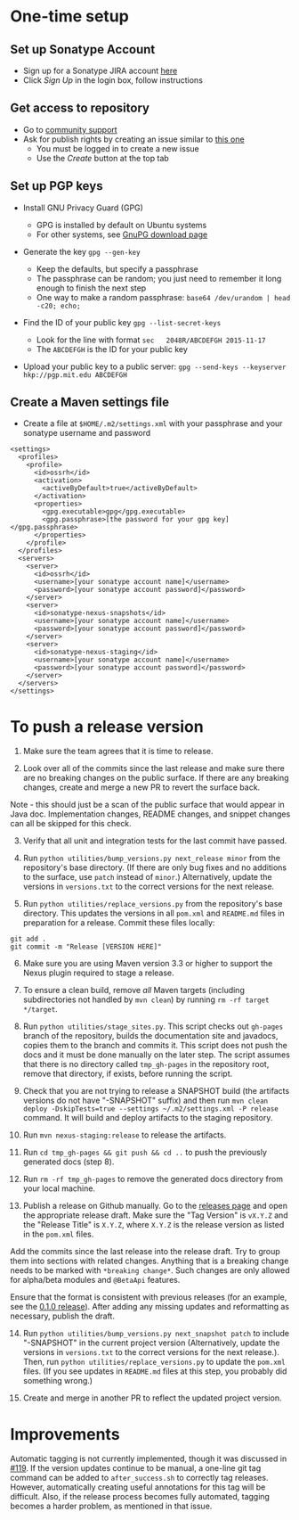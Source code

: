 One-time setup
==============

Set up Sonatype Account
-----------------------
* Sign up for a Sonatype JIRA account [here](https://issues.sonatype.org)
* Click *Sign Up* in the login box, follow instructions

Get access to repository
------------------------
* Go to [community support](https://issues.sonatype.org/browse/OSSRH)
* Ask for publish rights by creating an issue similar to [this one](https://issues.sonatype.org/browse/OSSRH-32032)
  * You must be logged in to create a new issue
  * Use the *Create* button at the top tab

Set up PGP keys
---------------
* Install GNU Privacy Guard (GPG)
  * GPG is installed by default on Ubuntu systems
  * For other systems, see [GnuPG download page](https://www.gnupg.org/download/)

* Generate the key ```gpg --gen-key```
  * Keep the defaults, but specify a passphrase
  * The passphrase can be random; you just need to remember it long enough to finish the next step
  * One way to make a random passphrase: ```base64 /dev/urandom | head -c20; echo;```

* Find the ID of your public key ```gpg --list-secret-keys```
  * Look for the line with format ```sec   2048R/ABCDEFGH 2015-11-17```
  * The ```ABCDEFGH``` is the ID for your public key

* Upload your public key to a public server: ```gpg --send-keys --keyserver hkp://pgp.mit.edu ABCDEFGH```

Create a Maven settings file
----------------------------
* Create a file at ```$HOME/.m2/settings.xml``` with your passphrase and your sonatype username and password
```
<settings>
  <profiles>
    <profile>
      <id>ossrh</id>
      <activation>
        <activeByDefault>true</activeByDefault>
      </activation>
      <properties>
        <gpg.executable>gpg</gpg.executable>
        <gpg.passphrase>[the password for your gpg key]</gpg.passphrase>
      </properties>
    </profile>
  </profiles>
  <servers>
    <server>
      <id>ossrh</id>
      <username>[your sonatype account name]</username>
      <password>[your sonatype account password]</password>
    </server>
    <server>
      <id>sonatype-nexus-snapshots</id>
      <username>[your sonatype account name]</username>
      <password>[your sonatype account password]</password>
    </server>
    <server>
      <id>sonatype-nexus-staging</id>
      <username>[your sonatype account name]</username>
      <password>[your sonatype account password]</password>
    </server>
  </servers>
</settings>
```

To push a release version
=========================

1. Make sure the team agrees that it is time to release. 

2. Look over all of the commits since the last release and make sure there are no breaking changes on the public surface. If there are any breaking changes, create and merge a new PR to revert the surface back.

  Note - this should just be a scan of the public surface that would appear in Java doc. Implementation changes, README changes, and snippet changes can all be skipped for this check.

3. Verify that all unit and integration tests for the last commit have passed.

4. Run `python utilities/bump_versions.py next_release minor` from the repository's base directory. (If there are only bug fixes and no additions to the surface, use `patch` instead of `minor`.) Alternatively, update the versions in `versions.txt` to the correct versions for the next release.

5. Run `python utilities/replace_versions.py` from the repository's base directory. This updates the versions in all `pom.xml` and `README.md` files in preparation for a release. Commit these files locally:
  
  ```
  git add .
  git commit -m "Release [VERSION HERE]"
  ```

6. Make sure you are using Maven version 3.3 or higher to support the Nexus plugin required to stage a release.

7. To ensure a clean build, remove *all* Maven targets (including subdirectories not handled by `mvn clean`) by running `rm -rf target */target`.

8. Run `python utilities/stage_sites.py`.
This script checks out `gh-pages` branch of the repository, builds the documentation site and javadocs, copies them to the branch and commits it. This script does not push the docs and it must be done manually on the later step. The script assumes that there is no directory called `tmp_gh-pages` in the repository root, remove that directory, if exists, before running the script.

9. Check that you are not trying to release a SNAPSHOT build (the artifacts versions do not have "-SNAPSHOT" suffix) and then run `mvn clean deploy -DskipTests=true --settings ~/.m2/settings.xml -P release` command. It will build and deploy artifacts to the staging repository. 

10. Run `mvn nexus-staging:release` to release the artifacts. 

11. Run `cd tmp_gh-pages && git push && cd ..` to push the previously generated docs (step 8).

12. Run `rm -rf tmp_gh-pages` to remove the generated docs directory from your local machine. 

13. Publish a release on Github manually.
Go to the [releases page](https://github.com/GoogleCloudPlatform/google-cloud-java/releases) and open the appropriate release draft. Make sure the "Tag Version" is `vX.Y.Z` and the "Release Title" is `X.Y.Z`, where `X.Y.Z` is the release version as listed in the `pom.xml` files. 
  
  Add the commits since the last release into the release draft. Try to group them into sections with related changes. Anything that is a breaking change needs to be marked with `*breaking change*`. Such changes are only allowed for alpha/beta modules and `@BetaApi` features.

  Ensure that the format is consistent with previous releases (for an example, see the [0.1.0 release](https://github.com/GoogleCloudPlatform/google-cloud-java/releases/tag/v0.1.0)).  After adding any missing updates and reformatting as necessary, publish the draft.

14. Run `python utilities/bump_versions.py next_snapshot patch` to include "-SNAPSHOT" in the current project version (Alternatively, update the versions in `versions.txt` to the correct versions for the next release.). Then, run `python utilities/replace_versions.py` to update the `pom.xml` files. (If you see updates in `README.md` files at this step, you probably did something wrong.)

15. Create and merge in another PR to reflect the updated project version.

Improvements
============

Automatic tagging is not currently implemented, though it was discussed in [#119](https://github.com/GoogleCloudPlatform/google-cloud-java/pull/119).  If the version updates continue to be manual, a one-line git tag command can be added to `after_success.sh` to correctly tag releases.  However, automatically creating useful annotations for this tag will be difficult.  Also, if the release process becomes fully automated, tagging becomes a harder problem, as mentioned in that issue.

